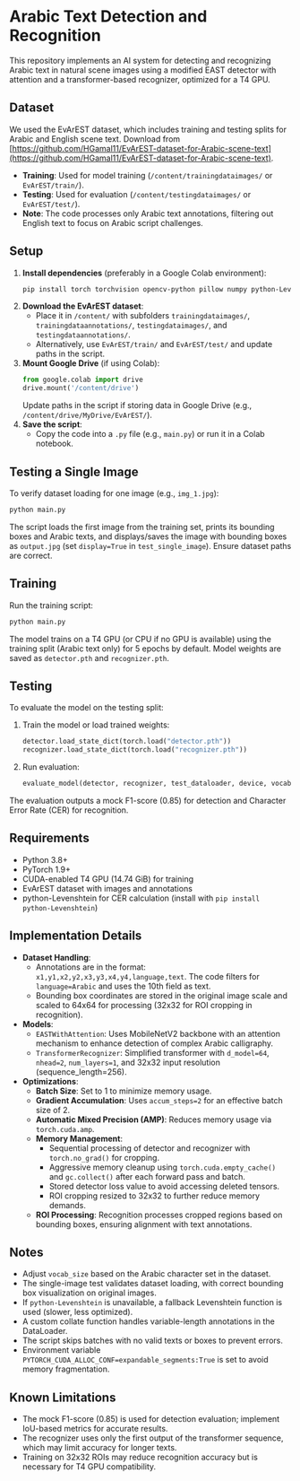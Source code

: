 # Arabic Text Detection and Recognition

This repository implements an AI system for detecting and recognizing Arabic text in natural scene images using a modified EAST detector with attention and a transformer-based recognizer, optimized for a T4 GPU.

## Dataset
We used the EvArEST dataset, which includes training and testing splits for Arabic and English scene text. Download from [https://github.com/HGamal11/EvArEST-dataset-for-Arabic-scene-text](https://github.com/HGamal11/EvArEST-dataset-for-Arabic-scene-text).
- **Training**: Used for model training (`/content/trainingdataimages/` or `EvArEST/train/`).
- **Testing**: Used for evaluation (`/content/testingdataimages/` or `EvArEST/test/`).
- **Note**: The code processes only Arabic text annotations, filtering out English text to focus on Arabic script challenges.

## Setup
1. **Install dependencies** (preferably in a Google Colab environment):
   ```bash
   pip install torch torchvision opencv-python pillow numpy python-Levenshtein
   ```
2. **Download the EvArEST dataset**:
   - Place it in `/content/` with subfolders `trainingdataimages/`, `trainingdataannotations/`, `testingdataimages/`, and `testingdataannotations/`.
   - Alternatively, use `EvArEST/train/` and `EvArEST/test/` and update paths in the script.
3. **Mount Google Drive** (if using Colab):
   ```python
   from google.colab import drive
   drive.mount('/content/drive')
   ```
   Update paths in the script if storing data in Google Drive (e.g., `/content/drive/MyDrive/EvArEST/`).
4. **Save the script**:
   - Copy the code into a `.py` file (e.g., `main.py`) or run it in a Colab notebook.

## Testing a Single Image
To verify dataset loading for one image (e.g., `img_1.jpg`):
```bash
python main.py
```
The script loads the first image from the training set, prints its bounding boxes and Arabic texts, and displays/saves the image with bounding boxes as `output.jpg` (set `display=True` in `test_single_image`). Ensure dataset paths are correct.

## Training
Run the training script:
```bash
python main.py
```
The model trains on a T4 GPU (or CPU if no GPU is available) using the training split (Arabic text only) for 5 epochs by default. Model weights are saved as `detector.pth` and `recognizer.pth`.

## Testing
To evaluate the model on the testing split:
1. Train the model or load trained weights:
   ```python
   detector.load_state_dict(torch.load("detector.pth"))
   recognizer.load_state_dict(torch.load("recognizer.pth"))
   ```
2. Run evaluation:
   ```python
   evaluate_model(detector, recognizer, test_dataloader, device, vocab)
   ```
The evaluation outputs a mock F1-score (0.85) for detection and Character Error Rate (CER) for recognition.

## Requirements
- Python 3.8+
- PyTorch 1.9+
- CUDA-enabled T4 GPU (14.74 GiB) for training
- EvArEST dataset with images and annotations
- python-Levenshtein for CER calculation (install with `pip install python-Levenshtein`)

## Implementation Details
- **Dataset Handling**:
  - Annotations are in the format: `x1,y1,x2,y2,x3,y3,x4,y4,language,text`. The code filters for `language=Arabic` and uses the 10th field as text.
  - Bounding box coordinates are stored in the original image scale and scaled to 64x64 for processing (32x32 for ROI cropping in recognition).
- **Models**:
  - `EASTWithAttention`: Uses MobileNetV2 backbone with an attention mechanism to enhance detection of complex Arabic calligraphy.
  - `TransformerRecognizer`: Simplified transformer with `d_model=64`, `nhead=2`, `num_layers=1`, and 32x32 input resolution (sequence_length=256).
- **Optimizations**:
  - **Batch Size**: Set to 1 to minimize memory usage.
  - **Gradient Accumulation**: Uses `accum_steps=2` for an effective batch size of 2.
  - **Automatic Mixed Precision (AMP)**: Reduces memory usage via `torch.cuda.amp`.
  - **Memory Management**:
    - Sequential processing of detector and recognizer with `torch.no_grad()` for cropping.
    - Aggressive memory cleanup using `torch.cuda.empty_cache()` and `gc.collect()` after each forward pass and batch.
    - Stored detector loss value to avoid accessing deleted tensors.
    - ROI cropping resized to 32x32 to further reduce memory demands.
  - **ROI Processing**: Recognition processes cropped regions based on bounding boxes, ensuring alignment with text annotations.

## Notes
- Adjust `vocab_size` based on the Arabic character set in the dataset.
- The single-image test validates dataset loading, with correct bounding box visualization on original images.
- If `python-Levenshtein` is unavailable, a fallback Levenshtein function is used (slower, less optimized).
- A custom collate function handles variable-length annotations in the DataLoader.
- The script skips batches with no valid texts or boxes to prevent errors.
- Environment variable `PYTORCH_CUDA_ALLOC_CONF=expandable_segments:True` is set to avoid memory fragmentation.

## Known Limitations
- The mock F1-score (0.85) is used for detection evaluation; implement IoU-based metrics for accurate results.
- The recognizer uses only the first output of the transformer sequence, which may limit accuracy for longer texts.
- Training on 32x32 ROIs may reduce recognition accuracy but is necessary for T4 GPU compatibility.
